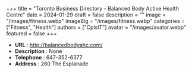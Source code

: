 +++
title = "Toronto Business Directory - Balanced Body Active Health Centre"
date = 2024-01-29
draft = false
description = ""
image = "/images/fitness.webp"
imageBig = "/images/fitness.webp"
categories = ["Fitness", "Health"]
authors = ["CplsIT"]
avatar = "/images/avatar.webp"
featured = false
+++


* **URL** :  http://balancedbodyahc.com/
* **Description** : None
* **Telephone** : 647-352-6377
* **Address** : 260 The Esplanade